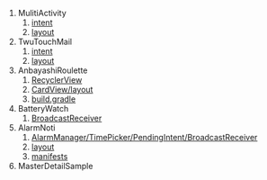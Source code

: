 1. MulitiActivity
   1. [intent](MultiActivity/app/src/main/java/com/example/ytnb/multiactivity/)
   1. [layout](MultiActivity/app/src/main/res/layout/)
1. TwuTouchMail
   1. [intent](TwoTouchMail/app/src/main/java/com/example/ytnb/twotouchmail/)
   1. [layout](TwoTouchMail/app/src/main/res/layout/)
1. AnbayashiRoulette
   1. [RecyclerView](AnbayashiRoulette/app/src/main/java/com/example/ytnb/anbayashiroulette/)
   1. [CardView/layout](AnbayashiRoulette/app/src/main/res/layout/)
   1. [build.gradle](AnbayashiRoulette/app/build.gradle#L33-L34)
1. BatteryWatch
   1. [BroadcastReceiver](BatteryWatch/app/src/main/java/com/example/ytnb/batterywatch/)
1. AlarmNoti
   1. [AlarmManager/TimePicker/PendingIntent/BroadcastReceiver](AlarmNoti/app/src/main/java/com/example/ytnb/alarmnoti/)
   1. [layout](AlarmNoti/app/src/main/res/layout/)
   1. [manifests](AlarmNoti/app/src/main/AndroidManifest.xml#L19)
1. MasterDetailSample
